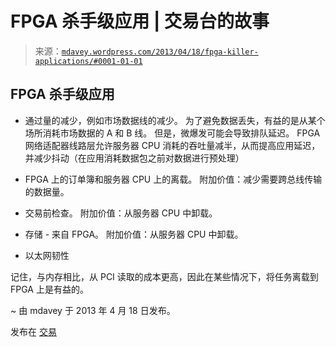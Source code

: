 <!--yml

类别：未分类

日期：2024 年 5 月 18 日 06:27:34

-->

# FPGA 杀手级应用 | 交易台的故事

> 来源：[`mdavey.wordpress.com/2013/04/18/fpga-killer-applications/#0001-01-01`](https://mdavey.wordpress.com/2013/04/18/fpga-killer-applications/#0001-01-01)

## FPGA 杀手级应用

+   通过量的减少，例如市场数据线的减少。 为了避免数据丢失，有益的是从某个场所消耗市场数据的 A 和 B 线。 但是，微爆发可能会导致排队延迟。 FPGA 网络适配器线路层允许服务器 CPU 消耗的吞吐量减半，从而提高应用延迟，并减少抖动（在应用消耗数据包之前对数据进行预处理）

+   FPGA 上的订单簿和服务器 CPU 上的离载。 附加价值：减少需要跨总线传输的数据量。

+   交易前检查。 附加价值：从服务器 CPU 中卸载。

+   存储 - 来自 FPGA。 附加价值：从服务器 CPU 中卸载。

+   以太网韧性

记住，与内存相比，从 PCI 读取的成本更高，因此在某些情况下，将任务离载到 FPGA 上是有益的。

~ 由 mdavey 于 2013 年 4 月 18 日发布。

发布在 [交易](https://mdavey.wordpress.com/category/trading/)
